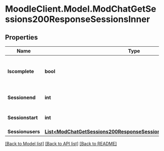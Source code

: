 # MoodleClient.Model.ModChatGetSessions200ResponseSessionsInner

## Properties

Name | Type | Description | Notes
------------ | ------------- | ------------- | -------------
**Iscomplete** | **bool** | Whether the session is completed or not. | [optional] [default to null]
**Sessionend** | **int** | Session end time. | [optional] [default to null]
**Sessionstart** | **int** | Session start time. | [optional] [default to null]
**Sessionusers** | [**List&lt;ModChatGetSessions200ResponseSessionsInnerSessionusersInner&gt;**](ModChatGetSessions200ResponseSessionsInnerSessionusersInner.md) |  | [optional] 

[[Back to Model list]](../README.md#documentation-for-models) [[Back to API list]](../README.md#documentation-for-api-endpoints) [[Back to README]](../README.md)


